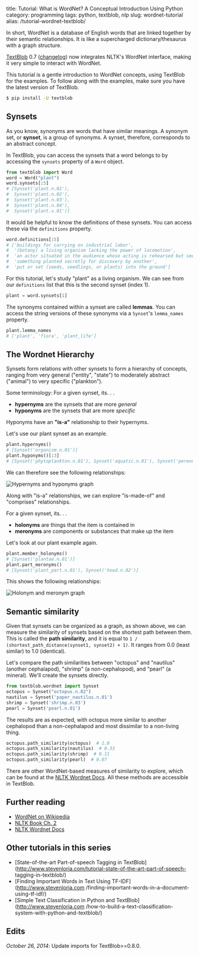 title: Tutorial: What is WordNet? A Conceptual Introduction Using Python
category: programming
tags: python, textblob, nlp
slug: wordnet-tutorial
alias: /tutorial-wordnet-textblob/


In short, WordNet is a database of English words that are linked together by their semantic relationships. It is like a supercharged dictionary/thesaurus with a graph structure.

[TextBlob](https://textblob.readthedocs.io/) 0.7
([changelog](https://textblob.readthedocs.io/en/latest/changelog.html)) now integrates NLTK's WordNet interface, making it very simple to interact with WordNet.

This tutorial is a gentle introduction to WordNet concepts, using TextBlob for the examples. To follow along with the examples, make sure you have the latest version of TextBlob.

```bash
$ pip install -U textblob
```

## Synsets

As you know, synonyms are words that have similar meanings. A synonym set, or **synset**, is a group of synonyms. A synset, therefore, corresponds to an abstract concept.

In TextBlob, you can access the synsets that a word belongs to by accessing the `synsets` property of a `Word` object.

```python
from textblob import Word
word = Word("plant")
word.synsets[:5]
# [Synset('plant.n.01'),
#  Synset('plant.n.02'),
#  Synset('plant.n.03'),
#  Synset('plant.n.04'),
#  Synset('plant.v.01')]
```

It would be helpful to know the definitions of these synsets. You can access these via the `definitions` property.

```python
word.definitions[:5]
# ['buildings for carrying on industrial labor',
#  '(botany) a living organism lacking the power of locomotion',
#  'an actor situated in the audience whose acting is rehearsed but seems spontaneous to the audience',
#  'something planted secretly for discovery by another',
#  'put or set (seeds, seedlings, or plants) into the ground']
```

For this tutorial, let's study "plant" as a living organism. We can see from our
`definitions` list that this is the second synset (index 1).


```python
plant = word.synsets[1]
```

The synonyms contained within a synset are called **lemmas**. You can access the string versions of these synonyms via a `Synset`'s `lemma_names` property.

```python
plant.lemma_names
# ['plant', 'flora', 'plant_life']
```

## The Wordnet Hierarchy

Synsets form relations with other synsets to form a hierarchy of concepts,
ranging from very general ("entity", "state") to moderately abstract ("animal")
to very specific ("plankton").

Some terminology: For a given synset, its. . .

- **hypernyms** are the synsets that are more *general*
- **hyponyms** are the synsets that are more *specific*

Hyponyms have an **"is-a"** relationship to their hypernyms.

Let's use our plant synset as an example.

```python
plant.hypernyms()
# [Synset('organism.n.01')]
plant.hyponyms()[:3]
# [Synset('phytoplankton.n.01'), Synset('aquatic.n.01'), Synset('perennial.n.01')]
```

We can therefore see the following relationships:

![Hypernyms and hyponyms graph](https://dl.dropboxusercontent.com/u/1693233/blog/hypernyms-hyponyms.png)

Along with "is-a" relationships, we can explore "is-made-of" and "comprises"
relationships.

For a given synset, its. . .

* **holonyms** are things that the item is contained in
* **meronyms** are components or substances that make up the item

Let's look at our plant example again.

```python
plant.member_holonyms()
# [Synset('plantae.n.01')]
plant.part_meronyms()
# [Synset('plant_part.n.01'), Synset('hood.n.02')]
```

This shows the following relationships:

![Holonym and meronym graph](https://dl.dropboxusercontent.com/u/1693233/blog/holonyms-meronyms.png)

## Semantic similarity

Given that synsets can be organized as a graph, as shown above, we can measure
the similarity of synsets based on the shortest path between them. This is
called the **path similarity**, and it is equal to `1 /
(shortest_path_distance(synset1, synset2) + 1)`. It ranges from 0.0 (least
similar) to 1.0 (identical).

Let's compare the path similarities between "octopus" and "nautilus" (another
cephalapod), "shrimp" (a non-cephalopod), and "pearl" (a mineral). We'll create the synsets directly.

```python
from textblob.wordnet import Synset
octopus = Synset("octopus.n.02")
nautilus = Synset('paper_nautilus.n.01')
shrimp = Synset('shrimp.n.03')
pearl = Synset('pearl.n.01')
```

The results are as expected, with octopus more similar to another cephalopod
than a non-cephalapod and most dissimilar to a non-living thing.

```python
octopus.path_similarity(octopus)  # 1.0
octopus.path_similarity(nautilus)  # 0.33
octopus.path_similarity(shrimp)  # 0.11
octopus.path_similarity(pearl)  # 0.07
```

There are other WordNet-based measures of similarity to explore, which can be found at the [NLTK Wordnet Docs](http://nltk.googlecode.com/svn/trunk/doc/howto/wordnet.html). All these methods are  accessible in TextBlob.

## Further reading

- [WordNet on Wikipedia](https://en.wikipedia.org/wiki/Wordnet)
- [NLTK Book Ch. 2](http://nltk.org/book/ch02.html)
- [NLTK Wordnet
Docs](http://nltk.googlecode.com/svn/trunk/doc/howto/wordnet.html)


## Other tutorials in this series

- [State-of-the-art Part-of-speech Tagging in
TextBlob](http://www.stevenloria.com/tutorial-state-of-the-art-part-of-speech-
tagging-in-textblob/)
- [Finding Important Words in Text Using TF-IDF](http://www.stevenloria.com
/finding-important-words-in-a-document-using-tf-idf/)
- [Simple Text Classification in Python and TextBlob](http://www.stevenloria.com
/how-to-build-a-text-classification-system-with-python-and-textblob/)

## Edits

*October 26, 2014*: Update imports for TextBlob>=0.8.0.
